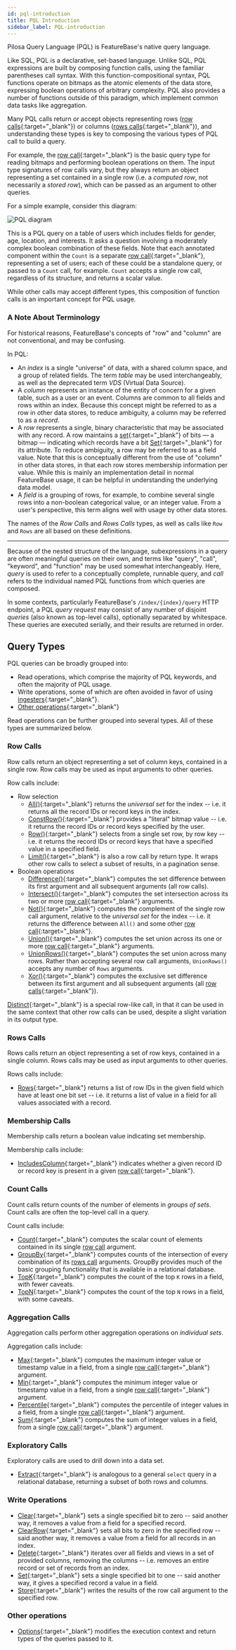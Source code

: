 ```yaml
---
id: pql-introduction
title: PQL Introduction
sidebar_label: PQL-introduction
---
```


Pilosa Query Language (PQL) is FeatureBase's native query language.

Like SQL, PQL is a declarative, set-based language. Unlike SQL, PQL expressions are built by composing function calls, using the familiar parentheses call syntax. With this function-compositional syntax, PQL functions operate on bitmaps as the atomic elements of the data store, expressing boolean operations of arbitrary complexity. PQL also provides a number of functions outside of this paradigm, which implement common data tasks like aggregation.

Many PQL calls return or accept objects representing rows ([row calls](#row-calls){:target="_blank"}) or columns ([rows calls](#rows-calls){:target="_blank"}), and understanding these types is key to composing the various types of PQL call to build a query.

For example, the [row call](#row-calls){:target="_blank"} is the basic query type for reading bitmaps and performing boolean operations on them. The input type signatures of row calls vary, but they always return an object representing a set contained in a single row (i.e. a *computed row*, not necessarily a *stored row*), which can be passed as an argument to other queries.

For a simple example, consider this diagram:

![PQL diagram](/img/pql-diagram.png)

This is a PQL query on a table of users which includes fields for gender, age, location, and interests. It asks a question involving a moderately complex boolean combination of these fields. Note that each annotated component within the `Count` is a separate [row call](#row-calls){:target="_blank"}, representing a set of users; each of these could be a standalone query, or passed to a `Count` call, for example. `Count` accepts a single row call, regardless of its structure, and returns a scalar value.

While other calls may accept different types, this composition of function calls is an important concept for PQL usage.

###  A Note About Terminology

For historical reasons, FeatureBase's concepts of "row" and "column" are not conventional, and may be confusing.

In PQL:

- An *index* is a single "universe" of data, with a shared column space, and a group of related fields. The term *table* may be used interchangeably, as well as the deprecated term *VDS* (Virtual Data Source).
- A *column* represents an instance of the entity of concern for a given table, such as a user or an event. Columns are common to all fields and rows within an index. Because this concept might be referred to as a row in other data stores, to reduce ambiguity, a column may be referred to as a *record*.
- A *row* represents a single, binary characteristic that may be associated with any record. A row maintains a [set](https://en.wikipedia.org/wiki/Set_(mathematics)){:target="_blank"} of bits — a bitmap — indicating which records have a bit [Set](/pql-guide/write/set){:target="_blank"} for its attribute. To reduce ambiguity, a row may be referred to as a field value. Note that this is conceptually different from the use of "column" in other data stores, in that each row stores membership information per value. While this is mainly an implementation detail in normal FeatureBase usage, it can be helpful in understanding the underlying data model.
- A *field* is a grouping of rows, for example, to combine several single rows into a non-boolean categorical value, or an integer value. From a user's perspective, this term aligns well with usage by other data stores.

The names of the *Row Calls* and *Rows Calls* types, as well as calls like `Row` and `Rows` are all based on these definitions.


----

Because of the nested structure of the language, subexpressions in a query are often meaningful queries on their own, and terms like "query", "call", "keyword", and "function" may be used somewhat interchangeably. Here, *query* is used to refer to a conceptually complete, runnable query, and *call* refers to the individual named PQL functions from which queries are composed.

In some contexts, particularly FeatureBase's `/index/{index}/query` HTTP endpoint, a PQL *query request* may consist of any number of disjoint *queries* (also known as top-level calls), optionally separated by whitespace. These queries are executed serially, and their results are returned in order.


## Query Types

PQL queries can be broadly grouped into:

- Read operations, which comprise the majority of PQL keywords, and often the majority of PQL usage.
- Write operations, some of which are often avoided in favor of using [ingesters](/community/community-data-ingestion/ingesters){:target="_blank"}.
- [Other operations](/pql-guide/pql#other-operations){:target="_blank"}

Read operations can be further grouped into several types. All of these types are summarized below.


### Row Calls

Row calls return an object representing a set of column keys, contained in a single row. Row calls may be used as input arguments to other queries.

Row calls include:
- Row selection
  - [All()](/pql-guide/read/all){:target="_blank"} returns the *universal set* for the index -- i.e. it returns all the record IDs or record keys in the index.
  - [ConstRow()](/pql-guide/read/constrow){:target="_blank"} provides a "literal" bitmap value -- i.e. it returns the record IDs or record keys specified by the user.
  - [Row()](/pql-guide/read/row){:target="_blank"} selects from a single set row, by row key -- i.e. it returns the record IDs or record keys that have a specified value in a specified field.
  - [Limit()](/pql-guide/read/limit){:target="_blank"} is also a row call by return type. It wraps other row calls to select a subset of results, in a pagination sense.
- Boolean operations
  - [Difference()](/pql-guide/read/difference){:target="_blank"} computes the set difference between its first argument and all subsequent arguments (all row calls).
  - [Intersect()](/pql-guide/read/intersect){:target="_blank"} computes the set intersection across its two or more [row call](#row-calls){:target="_blank"} arguments.
  - [Not()](/pql-guide/read/not){:target="_blank"} computes the complement of the single row call argument, relative to the *universal set* for the index -- i.e. it returns the difference between `All()` and some other [row call](#row-calls){:target="_blank"}.
  - [Union()](/pql-guide/read/union){:target="_blank"} computes the set union across its one or more [row call](#row-calls){:target="_blank"} arguments.
  - [UnionRows()](/pql-guide/read/unionrows){:target="_blank"} computes the set union across many rows. Rather than accepting several row call arguments, `UnionRows()` accepts any number of `Rows` arguments.
  - [Xor()](/pql-guide/read/xor){:target="_blank"} computes the exclusive set difference between its first argument and all subsequent arguments (all [row calls](#row-calls){:target="_blank"}).

[Distinct](/pql-guide/read/distinct){:target="_blank"} is a special row-like call, in that it can be used in the same context that other row calls can be used, despite a slight variation in its output type.

### Rows Calls

Rows calls return an object representing a set of row keys, contained in a single column. Rows calls may be used as input arguments to other queries.

Rows calls include:
- [Rows](/pql-guide/read/rows){:target="_blank"} returns a list of row IDs in the given field which have at least one bit set -- i.e. it returns a list of value in a field for all values associated with a record.

### Membership Calls

Membership calls return a boolean value indicating set membership.

Membership calls include:
- [IncludesColumn](/pql-guide/read/includescolumn){:target="_blank"} indicates whether a given record ID or record key is present in a given [row call](#row-calls){:target="_blank"}.

### Count Calls

Count calls return counts of the number of elements in *groups of sets*. Count calls are often the top-level call in a query.

Count calls include:
- [Count](/pql-guide/read/count){:target="_blank"} computes the scalar count of elements contained in its single [row call](#row-calls) argument.
- [GroupBy](/pql-guide/read/groupby){:target="_blank"} computes counts of the intersection of every combination of its [rows call](#rows-calls) arguments. GroupBy provides much of the basic grouping functionality that is available in a relational database.
- [TopK](/pql-guide/read/topk){:target="_blank"} computes the count of the top `K` rows in a field, with fewer caveats.
- [TopN](/pql-guide/read/topn){:target="_blank"} computes the count of the top `N` rows in a field, with some caveats.

### Aggregation Calls
Aggregation calls perform other aggregation operations on *individual sets*.

Aggregation calls include:
- [Max](/pql-guide/read/max){:target="_blank"} computes the maximum integer value or timestamp value in a field, from a single [row call](#row-calls){:target="_blank"} argument.
- [Min](/pql-guide/read/min){:target="_blank"} computes the minimum integer value or timestamp value in a field, from a single [row call](#row-calls){:target="_blank"} argument.
- [Percentile](/pql-guide/read/percentile){:target="_blank"} computes the percentile of integer values in a field, from a single [row call](#row-calls){:target="_blank"} argument.
- [Sum](/pql-guide/read/sum){:target="_blank"} computes the sum of integer values in a field, from a single [row call](#row-calls){:target="_blank"} argument.

### Exploratory Calls

Exploratory calls are used to drill down into a data set.

- [Extract](/pql-guide/read/extract){:target="_blank"} is analogous to a general `select` query in a relational database, returning a subset of both rows and columns.

### Write Operations
- [Clear](/pql-guide/write/clear){:target="_blank"} sets a single specified bit to zero -- said another way, it removes a value from a field for a specified record.
- [ClearRow](/pql-guide/write/clearrow){:target="_blank"} sets all bits to zero in the specified row -- said another way, it removes a value from a field for all records in an index.
- [Delete](/pql-guide/write/delete){:target="_blank"} iterates over all fields and views in a set of provided columns, removing the columns -- i.e. removes an entire record or set of records from an index.
- [Set](/pql-guide/write/set){:target="_blank"} sets a single specified bit to one -- said another way, it gives a specified record a value in a field.
- [Store](/pql-guide/write/store){:target="_blank"} writes the results of the row call argument to the specified row.

### Other operations

- [Options](/pql-guide/other/options){:target="_blank"} modifies the execution context and return types of the queries passed to it.

